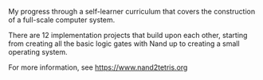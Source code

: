 My progress through a self-learner curriculum that covers the construction of a full-scale computer system.

There are 12 implementation projects that build upon each other, starting from creating all the basic logic gates with Nand up to creating a small operating system.

For more information, see https://www.nand2tetris.org